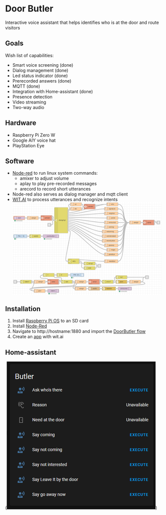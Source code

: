 # Door Butler
Interactive voice assistant that helps identifies who is at the door and route visitors<br/>
## Goals
Wish list of capabilities:
* Smart voice screening (done)<br/>
* Dialog management (done)<br/>
* Led status indicator (done)<br/>
* Prerecorded answers (done)<br/>
* MQTT (done)<br/>
* Integration with Home-assistant (done)<br/>
* Presence detection<br/>
* Video streaming<br/>
* Two-way audio<br/>
## Hardware
* Raspberry Pi Zero W<br/>
* Google AIY voice hat<br/>
* PlayStation Eye <br/>
## Software
* [Node-red](https://nodered.org/) to run linux system commands:
  * amixer to adjust volume
  * aplay to play pre-recorded messages
  * arecord to record short utterances
* Node-red also serves as dialog manager and mqtt client
* [WIT.AI](https://wit.ai/) to process utterances and recognize intents
![Flow](node-red/butler-flow.png)
## Installation
1. Install [Raspberry Pi OS](https://www.raspberrypi.org/downloads/) to an SD card
2. Install [Node-Red](https://nodered.org/docs/getting-started/raspberrypi)
3. Navigate to http://hostname:1880 and import the [DoorButler flow](https://github.com/RABCbot/door-butler/blob/master/node-red/butler-flow.json)
4. Create an [app](https://wit.ai/docs/quickstart) with wit.ai
## Home-assistant
(![Hass](node-red/home-assistant.png))
